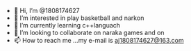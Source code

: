 - 👋 Hi, I’m @1808174627
- 👀 I’m interested in play basketball and narkon
- 🌱 I’m currently learning c++languach
- 💞️ I’m looking to collaborate on naraka games and on
- 📫 How to reach me ...my  e-mail  is  aj1808174627@163.com

<!---
1808174627/1808174627 is a ✨ special ✨ repository because its `README.md` (this file) appears on your GitHub profile.
You can click the Preview link to take a look at your changes.
--->
